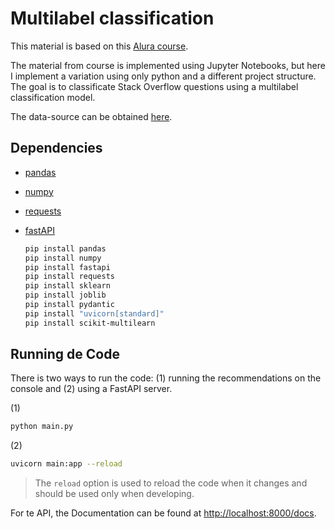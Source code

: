 # Multilabel classification

This material is based on this [Alura course](https://cursos.alura.com.br/course/classificacao-multilabel-nlp).

The material from course is implemented using Jupyter Notebooks, but here I implement a variation using only python and a different project structure. The goal is to classificate Stack Overflow questions using a multilabel classification model.

The data-source can be obtained [here](https://raw.githubusercontent.com/alura-cursos/alura_classificacao_multilabel/master/dataset/stackoverflow_perguntas.csv). 

## Dependencies

- [pandas](https://pandas.pydata.org/)
- [numpy](https://numpy.org/)
- [requests](https://requests.readthedocs.io/)
- [fastAPI](https://fastapi.tiangolo.com/)

    ```bash
    pip install pandas 
    pip install numpy 
    pip install fastapi
    pip install requests
    pip install sklearn
    pip install joblib
    pip install pydantic
    pip install "uvicorn[standard]"
    pip install scikit-multilearn
    ```

## Running de Code

There is two ways to run the code: (1) running the recommendations on the console and (2) using a FastAPI server.

(1)
```bash
python main.py
```

(2)
```bash
uvicorn main:app --reload
```

> The `reload` option is used to reload the code when it changes and should be used only when developing.

For te API, the Documentation can be found at [http://localhost:8000/docs](http://localhost:8000/docs).